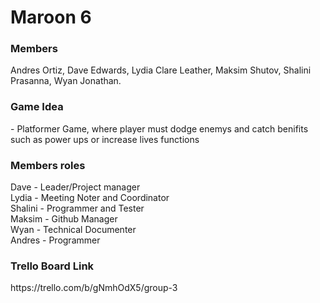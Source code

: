 # Maroon 6
<h3>Members</h3>
<p>
Andres Ortiz,
Dave Edwards,
Lydia Clare Leather,
Maksim Shutov,
Shalini Prasanna,
Wyan Jonathan.
</p>
<h3>Game Idea</h3>
<p>
- Platformer Game, where player must dodge enemys and catch benifits such as power ups or increase lives functions<br/>
</p>
<h3>Members roles</h3>
<p>
Dave - Leader/Project manager<br/>
Lydia - Meeting Noter and Coordinator<br/>
Shalini - Programmer and Tester<br/>
Maksim - Github Manager<br/>
Wyan - Technical Documenter<br/>
Andres - Programmer<br/>
</p>

<h3>Trello Board Link</h3>
<p>https://trello.com/b/gNmhOdX5/group-3</p>
